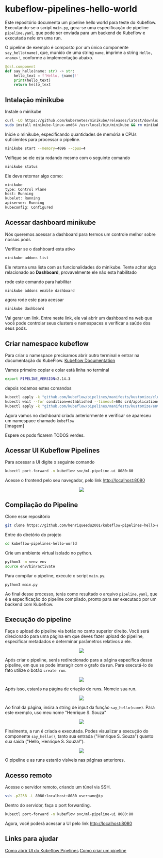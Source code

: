 # kubeflow-pipelines-hello-world
Este repositório documenta um pipeline hello world para teste do Kubeflow. Executando-se o script `main.py`, gera-se uma especificação de pipeline `pipeline.yaml`, que pode ser enviada para um backend de Kubeflow e executada nele em uma run.

O pipeline de exemplo é composto por um único componente `say_hello(name)`, que, munido de uma string `name`, imprime a string `Hello, <name>!`, conforme a implementação abaixo.

```python
@dsl.component
def say_hello(name: str) -> str:
    hello_text = f'Hello, {name}!'
    print(hello_text)
    return hello_text
```

## Intalação minikube
Instale o minikube

```bash
curl -LO https://github.com/kubernetes/minikube/releases/latest/download/minikube-linux-amd64
sudo install minikube-linux-amd64 /usr/local/bin/minikube && rm minikube-linux-amd64
```

Inicie o minikube, especificando quantidades de memória e CPUs suficientes para processar o pipeline.

```bash
minikube start --memory=4096 --cpus=4
```

Veifique se ele esta rodando mesmo com o seguinte comando

```bash
minikube status
```

Ele deve retornar algo como:

```bash
minikube
type: Control Plane
host: Running
kubelet: Running
apiserver: Running
kubeconfig: Configured
```

## Acessar dashboard minikube 
Nós queremos acessar a dashboard para termos um controle melhor sobre nossos pods

Verificar se o dashboard esta ativo

```bash
minikube addons list
```

Ele retorna uma lista com as funcionalidades do minikube. Tente achar algo relacionado ao **Dashboard**, provavelmente ele não esta habilitado

rode este comando para habilitar
```bash
minikube addons enable dashboard 
```

agora rode este para acessar
```bash
minikube dashboard 
```
Vai gerar um link. Entre neste link, ele vai abrir um dashboard na web que você pode controlar seus clusters e namespaces e verificar a saúde dos seus pods.

## Criar namespace kubeflow
Para criar o namespace precisamos abrir outro terminal e entrar na documentação do KubeFlow. [Kubeflow Documentation](https://www.kubeflow.org/docs/components/pipelines/operator-guides/installation/)

Vamos primeiro copiar e colar está linha no terminal
```bash
export PIPELINE_VERSION=2.14.3
```

depois rodamos estes comandos
```bash
kubectl apply -k "github.com/kubeflow/pipelines/manifests/kustomize/cluster-scoped-resources?ref=$PIPELINE_VERSION"
kubectl wait --for condition=established --timeout=60s crd/applications.app.k8s.io
kubectl apply -k "github.com/kubeflow/pipelines/manifests/kustomize/env/dev?ref=$PIPELINE_VERSION"
```

Agora vamos no dashboard criado anteriormente e verificar se apareceu um namespace chamado `kubeflow` </br>
[imagem]

Espere os pods ficarem TODOS verdes.

## Acessar UI Kubeflow Pipelines
Para acessar a UI digite o seguinte comando

```bash
kubectl port-forward -n kubeflow svc/ml-pipeline-ui 8080:80
```

Acesse o frontend pelo seu navegador, pelo link [http://localhost:8080](http://localhost:8080)

<p style='text-align: center;'>
    <img src='docs/Screenshot from 2025-09-12 13-56-52.png'></img>
</p>


## Compilação do Pipeline
Clone esse repositório

```bash
git clone https://github.com/henriqueedu2001/kubeflow-pipelines-hello-world
```

Entre do diretório do projeto
```bash
cd kubeflow-pipelines-hello-world
```

Crie um ambiente virtual isolado no python.
```bash
python3 -m venv env
source env/bin/activate
```

Para compilar o pipeline, execute o script `main.py`.

```bash
python3 main.py
```

Ao final desse processo, terás como resultado o arquivo `pipeline.yaml`, que é a especificação do pipeline compilado, pronto para ser executado por um backend com Kubeflow.

## Execução do pipeline

Faça o upload do pipeline via botão no canto superior direito. Você será direcionado para uma página em que deves fazer upload do pipeline, especificar metadados e determinar parâmetros relativos a ele.

<p style='text-align: center;'>
    <img src='docs/Screenshot from 2025-09-12 14-01-42.png'></img>
</p>

Após criar o pipeline, serás redirecionado para a página específica desse pipeline, em que se pode interagir com o grafo da run. Para executá-lo de fato utilize o botão `create run`.

<p style='text-align: center;'>
    <img src='docs/Screenshot from 2025-09-12 15-18-39.png'></img>
</p>

Após isso, estarás na página de criação de runs. Nomeie sua run.

<p style='text-align: center;'>
    <img src='docs/Screenshot from 2025-09-12 15-18-51.png'></img>
</p>

Ao final da página, insira a string de input da função `say_hello(name)`. Para este exemplo, uso meu nome "Henrique S. Souza"

<p style='text-align: center;'>
    <img src='docs/Screenshot from 2025-09-12 15-19-03.png'></img>
</p>

Finalmente, a run é criada e executada. Podes visualizar a execução do componente `say_hello()`, tanto sua entrada ("Henrique S. Souza") quanto sua saída ("Hello, Henrique S. Souza!").

<p style='text-align: center;'>
    <img src='docs/Screenshot from 2025-09-12 15-23-56.png'></img>
</p>

O pipeline e as runs estarão visíveis nas páginas anteriores.

## Acesso remoto
Acesse o servidor remoto, criando um túnel via SSH.

```bash
ssh -p2238 -L 8080:localhost:8080 username@ip
```

Dentro do servidor, faça o port forwarding.

```bash
kubectl port-forward -n kubeflow svc/ml-pipeline-ui 8080:80
```

Agora, você poderá acessar a UI pelo link [http://localhost:8080](http://localhost:8080)

## Links para ajudar 
[Como abrir UI do Kubeflow Pipelines](https://youtu.be/6ALDYL-7RJc)
[Como criar um pipeline](https://youtu.be/5iOQcGfcZe4)

